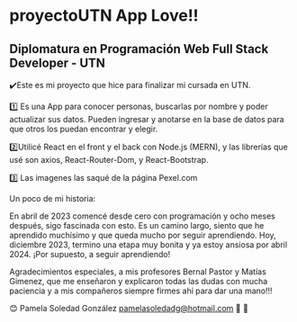 # proyectoUTN App Love!!

## Diplomatura en Programación Web Full Stack Developer - UTN

✔️Este es mi proyecto que hice para finalizar mi cursada en UTN.

1️⃣ Es una App para conocer personas, buscarlas por nombre y poder actualizar sus datos. Pueden ingresar y anotarse en la base de datos para que otros los puedan encontrar y elegir.

2️⃣Utilicé React en el front y el back con Node.js (MERN), y las librerías que usé son axios, React-Router-Dom, y React-Bootstrap.

3️⃣ Las imagenes las saqué de la página Pexel.com

Un poco de mi historia:

En abril de 2023 comencé desde cero con programación y ocho meses después, sigo fascinada con esto. Es un camino largo, siento que he aprendido muchísimo y que queda mucho por seguir aprendiendo. Hoy, diciembre 2023, termino una etapa muy bonita y ya estoy ansiosa por abril 2024. ¡Por supuesto, a seguir aprendiendo!

Agradecimientos especiales, a mis profesores Bernal Pastor y Matías Gimenez, que me enseñaron y explicaron todas las dudas con mucha paciencia y a mis compañeros siempre firmes ahí para dar una mano!!!


😊 Pamela Soledad González pamelasoledadg@hotmail.com 👋 👋

